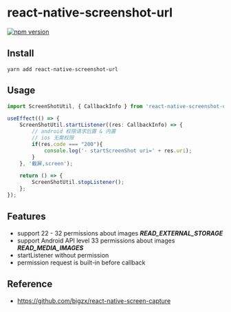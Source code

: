 # react-native-screenshot-url

[![npm version](https://badge.fury.io/js/react-native-screenshot-url.svg)](https://badge.fury.io/js/react-native-screenshot-url)

## Install

```shell
yarn add react-native-screenshot-url
```

## Usage
```typescript
import ScreenShotUtil, { CallbackInfo } from 'react-native-screenshot-url';

useEffect(() => {
    ScreenShotUtil.startListener((res: CallbackInfo) => {
        // android 权限请求后置 & 内置
        // ios 无需权限
        if(res.code === "200"){
            console.log('- startScreenShot uri=' + res.uri);    
        }
    }, '截屏,screen');

    return () => {
        ScreenShotUtil.stopListener();
    };
});
```

## Features

- support 22 - 32 permissions about images ***READ_EXTERNAL_STORAGE***
- support Android API level 33 permissions about images ***READ_MEDIA_IMAGES***
- startListener without permission
- permission request is built-in before callback

## Reference

- https://github.com/bigzx/react-native-screen-capture

